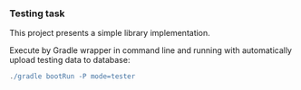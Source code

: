 ### Testing task

This project presents a simple library implementation.

Execute by Gradle wrapper in command line and running with automatically upload testing data to database:

```gradle
./gradle bootRun -P mode=tester
```

